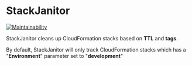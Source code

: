 # StackJanitor

[![Maintainability](https://api.codeclimate.com/v1/badges/36f6ce4580dafa42efc1/maintainability)](https://codeclimate.com/github/lendi-au/StackJanitor/maintainability)

StackJanitor cleans up CloudFormation stacks based on **TTL** and **tags**.

By default, StackJanitor will only track CloudFormation stacks which has a "**Environment**" parameter set to "**development**"
